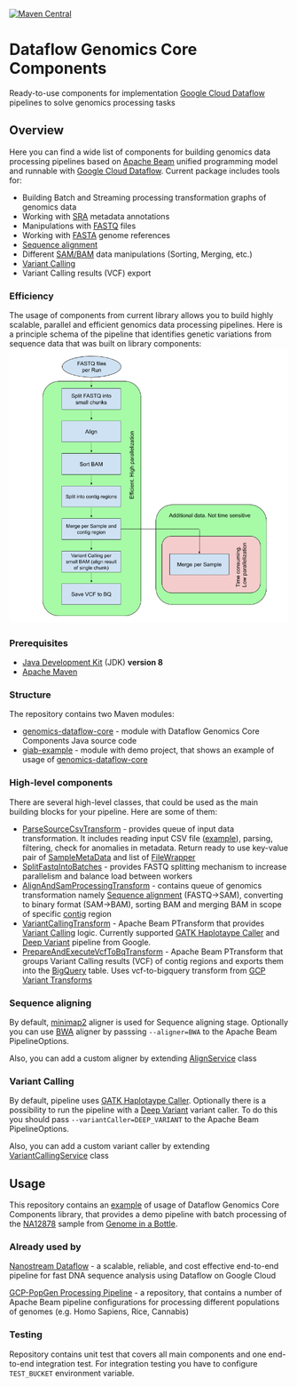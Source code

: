 [![Maven Central](https://img.shields.io/maven-central/v/com.google.allenday/genomics-dataflow-core.svg?label=Maven%20Central)](https://search.maven.org/search?q=g:%22com.google.allenday%22%20AND%20a:%22genomics-dataflow-core%22)

# Dataflow Genomics Core Components
Ready-to-use components for implementation [Google Cloud Dataflow](https://cloud.google.com/dataflow) pipelines to solve genomics processing tasks

## Overview
Here you can find a wide list of components for building genomics data processing pipelines 
based on [Apache Beam](https://beam.apache.org/) unified programming model and runnable 
with [Google Cloud Dataflow](https://cloud.google.com/dataflow). Current package includes tools for:
- Building Batch and Streaming processing transformation graphs of genomics data   
- Working with [SRA](https://www.ncbi.nlm.nih.gov/sra/) metadata annotations
- Manipulations with [FASTQ](https://en.wikipedia.org/wiki/FASTQ_format) files
- Working with [FASTA](https://en.wikipedia.org/wiki/FASTA_format) genome references
- [Sequence alignment](https://en.wikipedia.org/wiki/Sequence_alignment)
- Different [SAM/BAM](https://samtools.github.io/hts-specs/SAMv1.pdf) data manipulations (Sorting, Merging, etc.) 
- [Variant Calling](https://www.ebi.ac.uk/training/online/course/human-genetic-variation-i-introduction-2019/variant-identification-and-analysis)
- Variant Calling results (VCF) export

### Efficiency
The usage of components from current library allows you to build highly scalable, parallel and efficient genomics data processing pipelines. Here is a principle schema of the pipeline that identifies genetic variations from sequence data that was built on library components:
![Pipeline principle schema](docs/pipeline_pinciple_schema.png)

### Prerequisites
- [Java Development Kit](https://www.oracle.com/technetwork/java/javase/downloads/index.html) (JDK) __version 8__
- [Apache Maven](https://maven.apache.org/download.cgi)

### Structure
The repository contains two Maven modules:
- [genomics-dataflow-core](genomics-dataflow-core) - module with Dataflow Genomics Core Components Java source code
- [giab-example](giab-example) - module with demo project, that shows an example of usage of [genomics-dataflow-core](genomics-dataflow-core)

### High-level components
There are several high-level classes, that could be used as the main building blocks for your pipeline. Here are some of them:

- [ParseSourceCsvTransform](genomics-dataflow-core/src/main/java/com/google/allenday/genomics/core/csv/ParseSourceCsvTransform.java) - provides queue of input data transformation. 
It includes reading input CSV file ([example](docs/sra_reads_annotations_example.csv)), parsing, filtering, check for anomalies in metadata. Return ready to use key-value pair of [SampleMetaData](genomics-dataflow-core/src/main/java/com/google/allenday/genomics/core/model/SampleMetaData.java) and list of [FileWrapper](genomics-dataflow-core/src/main/java/com/google/allenday/genomics/core/model/FileWrapper.java)
- [SplitFastqIntoBatches](genomics-dataflow-core/src/main/java/com/google/allenday/genomics/core/processing/SplitFastqIntoBatches.java) - provides FASTQ splitting mechanism to increase parallelism and balance load between workers
- [AlignAndSamProcessingTransform](genomics-dataflow-core/src/main/java/com/google/allenday/genomics/core/processing/AlignAndSamProcessingTransform.java) - contains queue of genomics transformation namely [Sequence alignment](https://en.wikipedia.org/wiki/Sequence_alignment) (FASTQ->SAM), converting to binary format (SAM->BAM), sorting BAM and merging BAM in scope of specific [contig](https://en.wikipedia.org/wiki/Contig) region 
- [VariantCallingTransform](genomics-dataflow-core/src/main/java/com/google/allenday/genomics/core/processing/variantcall/VariantCallingTransform.java) - Apache Beam PTransform that provides [Variant Calling](https://www.ebi.ac.uk/training/online/course/human-genetic-variation-i-introduction-2019/variant-identification-and-analysis) logic. Currently supported [GATK Haplotaype Caller](https://gatk.broadinstitute.org/hc/en-us/articles/360037225632-HaplotypeCaller) and  [Deep Variant](https://github.com/google/deepvariant) pipeline from Google.
- [PrepareAndExecuteVcfToBqTransform](genomics-dataflow-core/src/main/java/com/google/allenday/genomics/core/processing/vcf_to_bq/PrepareAndExecuteVcfToBqTransform.java) - Apache Beam PTransform that groups Variant Calling results (VCF) of contig regions and exports them into the [BigQuery](https://cloud.google.com/bigquery) table. Uses vcf-to-bigquery transform from [GCP Variant Transforms](https://github.com/googlegenomics/gcp-variant-transforms)

### Sequence aligning
By default, [minimap2](https://github.com/lh3/minimap2) aligner is used for Sequence aligning stage. Optionally you can use [BWA](https://github.com/lh3/bwa) aligner by passsing `--aligner=BWA` to the Apache Beam PipelineOptions.

Also, you can add a custom aligner by extending [AlignService](genomics-dataflow-core/src/main/java/com/google/allenday/genomics/core/processing/align/AlignService.java) class

### Variant Calling
By default, pipeline uses [GATK Haplotaype Caller](https://gatk.broadinstitute.org/hc/en-us/articles/360037225632-HaplotypeCaller).
Optionally there is a possibility to run the pipeline with a [Deep Variant](https://github.com/google/deepvariant) variant caller. To do this you should pass `--variantCaller=DEEP_VARIANT` to the Apache Beam PipelineOptions.

Also, you can add a custom variant caller by extending [VariantCallingService](genomics-dataflow-core/src/main/java/com/google/allenday/genomics/core/processing/variantcall/VariantCallingService.java) class

## Usage
This repository contains an [example](giab-example) of usage of Dataflow Genomics Core Components library, that provides a demo pipeline with batch processing of the [NA12878](https://www.coriell.org/0/Sections/Search/Sample_Detail.aspx?Ref=NA12878&product=DNA) sample from [Genome in a Bottle](https://www.nist.gov/programs-projects/genome-bottle).
 
### Already used by
[Nanostream Dataflow](https://github.com/allenday/nanostream-dataflow) - a scalable, reliable, and cost effective end-to-end pipeline for fast DNA sequence analysis using Dataflow on Google Cloud

[GCP-PopGen Processing Pipeline](https://github.com/allenday/gcp-popgen) - a repository, that contains a number of Apache Beam pipeline configurations for processing different populations of genomes (e.g. Homo Sapiens, Rice, Cannabis)
### Testing
Repository contains unit test that covers all main components and one end-to-end integration test.
For integration testing you have to configure `TEST_BUCKET` environment variable.
